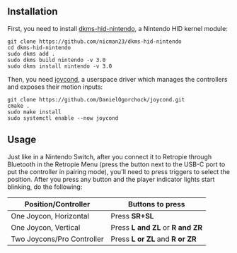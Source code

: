 ## Installation

First, you need to install [dkms-hid-nintendo](https://github.com/nicman23/dkms-hid-nintendo), a Nintendo HID kernel module:

```shell
git clone https://github.com/nicman23/dkms-hid-nintendo
cd dkms-hid-nintendo
sudo dkms add .
sudo dkms build nintendo -v 3.0
sudo dkms install nintendo -v 3.0
```

Then, you need [joycond](https://github.com/DanielOgorchock/joycond), a userspace driver which manages the controllers and exposes their motion inputs:


```shell
git clone https://github.com/DanielOgorchock/joycond.git
cmake .
sudo make install
sudo systemctl enable --now joycond
```
## Usage

Just like in a Nintendo Switch, after you connect it to Retropie through Bluetooth in the Retropie Menu (press the button next to the USB-C port to put the controller in pairing mode), you'll need to press triggers to select the position. After you press any button and the player indicator lights start blinking, do the following:

|Position/Controller|Buttons to press|
|--|--|
| One Joycon, Horizontal |Press **SR+SL**  |
|One Joycon, Vertical |Press **L and ZL** or **R and ZR**  |
|Two Joycons/Pro Controller |Press **L or ZL** and **R or ZR**  |
